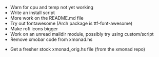 - Warn for cpu and temp not yet working
- Write an install script
- More work on the README.md file
- Try out fontawesome (Arch package is ttf-font-awesome)
- Make rofi icons bigger
- Work on an unread maildir module, possibly try using custom/script
- Remove xmobar code from xmonad.hs

+ Get a fresher stock xmonad_orig.hs file (from the xmonad repo)
